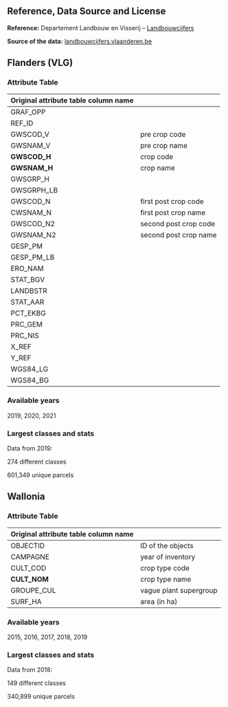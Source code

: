 ## Reference, Data Source and License
**Reference:** Departement Landbouw en Visserij – [Landbouwcijfers](https://landbouwcijfers.vlaanderen.be/)

**Source of the data:** [landbouwcijfers.vlaanderen.be](https://landbouwcijfers.vlaanderen.be/open-geodata-landbouwgebruikspercelen)

## Flanders (VLG)

### Attribute Table
| Original attribute table column name |           |
| ------------------------------------ | --------- |
|  GRAF_OPP | |
|  REF_ID | |
|  GWSCOD_V | pre crop code |
|  GWSNAM_V | pre crop name |
|  **GWSCOD_H** | crop code |
|  **GWSNAM_H** | crop name |
|  GWSGRP_H | |
|  GWSGRPH_LB | |
|  GWSCOD_N | first post crop code |
|  CWSNAM_N | first post crop name|
|  GWSCOD_N2 | second post crop code |
|  GWSNAM_N2 | second post crop name |
|  GESP_PM | |
|  GESP_PM_LB | |
|  ERO_NAM | |
|  STAT_BGV | |
|  LANDBSTR | |
|  STAT_AAR | |
|  PCT_EKBG | |
|  PRC_GEM | |
|  PRC_NIS | |
|  X_REF | |
|  Y_REF | |
|  WGS84_LG | |
|  WGS84_BG | |

### Available years
2019, 2020, 2021

### Largest classes and stats
Data from 2019:

274 different classes

601,349 unique parcels

## Wallonia

### Attribute Table
| Original attribute table column name |           |
| ------------------------------------ | --------- |
| OBJECTID | ID of the objects |
| CAMPAGNE | year of inventory |
| CULT_COD | crop type code |
| **CULT_NOM** | crop type name |
| GROUPE_CUL | vague plant supergroup |
| SURF_HA | area (in ha) |

### Available years
2015, 2016, 2017, 2018, 2019

### Largest classes and stats
Data from 2018:

149  different classes

340,899 unique parcels
